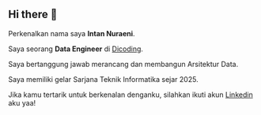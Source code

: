 ## Hi there 👋

Perkenalkan nama saya **Intan Nuraeni**.<br>

Saya seorang **Data Engineer** di [Dicoding](https://www.dicoding.com/).<br>

Saya bertanggung jawab merancang dan membangun Arsitektur Data.<br>

Saya memiliki gelar Sarjana Teknik Informatika sejar 2025.<br>

Jika kamu tertarik untuk berkenalan denganku, silahkan ikuti akun [Linkedin](https://www.linkedin.com/in/intannr9) aku yaa!
